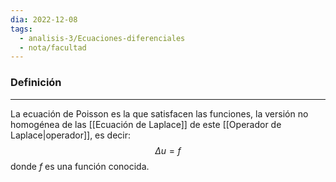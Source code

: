```yaml
---
dia: 2022-12-08
tags:
  - analisis-3/Ecuaciones-diferenciales
  - nota/facultad
---
```

### Definición
---
La ecuación de Poisson es la que satisfacen las funciones, la versión no homogénea de las [[Ecuación de Laplace]] de este [[Operador de Laplace|operador]], es decir: $$ \Delta u = f $$ donde $f$ es una función conocida.